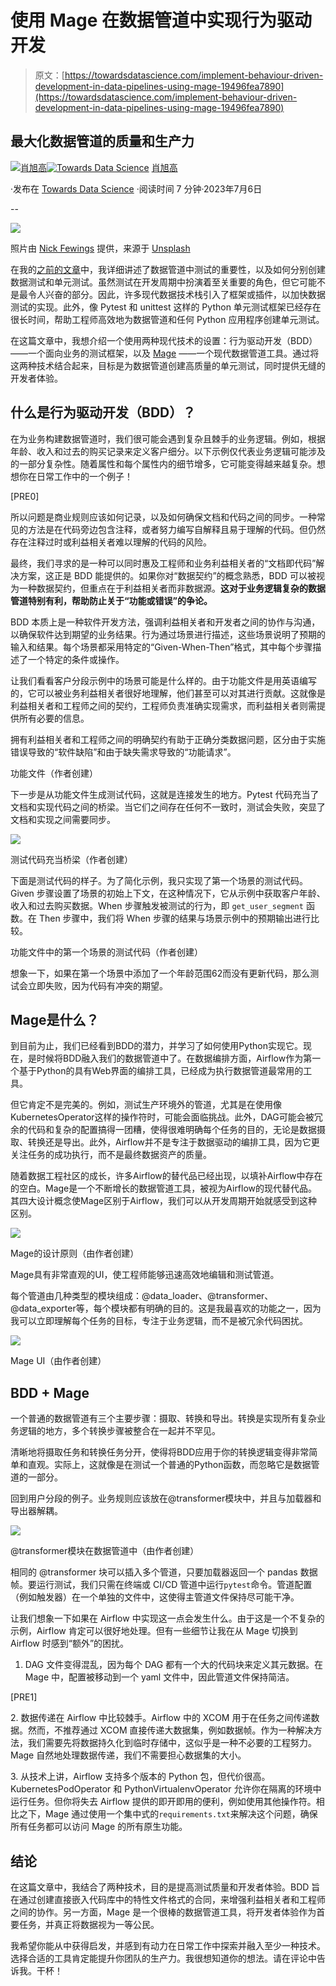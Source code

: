 # 使用 Mage 在数据管道中实现行为驱动开发

> 原文：[https://towardsdatascience.com/implement-behaviour-driven-development-in-data-pipelines-using-mage-19496fea7890](https://towardsdatascience.com/implement-behaviour-driven-development-in-data-pipelines-using-mage-19496fea7890)

## 最大化数据管道的质量和生产力

[](https://medium.com/@xiaoxugao?source=post_page-----19496fea7890--------------------------------)[![肖旭高](../Images/8712a7e5f3bad0d2abd7e04792fad66f.png)](https://medium.com/@xiaoxugao?source=post_page-----19496fea7890--------------------------------)[](https://towardsdatascience.com/?source=post_page-----19496fea7890--------------------------------)[![Towards Data Science](../Images/a6ff2676ffcc0c7aad8aaf1d79379785.png)](https://towardsdatascience.com/?source=post_page-----19496fea7890--------------------------------) [肖旭高](https://medium.com/@xiaoxugao?source=post_page-----19496fea7890--------------------------------)

·发布在 [Towards Data Science](https://towardsdatascience.com/?source=post_page-----19496fea7890--------------------------------) ·阅读时间 7 分钟·2023年7月6日

--

![](../Images/491eca353ee8a49b28a714e7d2305c7f.png)

照片由 [Nick Fewings](https://unsplash.com/@jannerboy62) 提供，来源于 [Unsplash](https://unsplash.com/)

在我的[之前的文章](https://medium.com/towards-data-science/how-to-create-valuable-data-tests-850e778718e1)中，我详细讲述了数据管道中测试的重要性，以及如何分别创建数据测试和单元测试。虽然测试在开发周期中扮演着至关重要的角色，但它可能不是最令人兴奋的部分。因此，许多现代数据技术栈引入了框架或插件，以加快数据测试的实现。此外，像 Pytest 和 unittest 这样的 Python 单元测试框架已经存在很长时间，帮助工程师高效地为数据管道和任何 Python 应用程序创建单元测试。

在这篇文章中，我想介绍一个使用两种现代技术的设置：行为驱动开发（BDD）——一个面向业务的测试框架，以及 [Mage](https://github.com/mage-ai/mage-ai) ——一个现代数据管道工具。通过将这两种技术结合起来，目标是为数据管道创建高质量的单元测试，同时提供无缝的开发者体验。

## 什么是行为驱动开发（BDD）？

在为业务构建数据管道时，我们很可能会遇到复杂且棘手的业务逻辑。例如，根据年龄、收入和过去的购买记录来定义客户细分。以下示例仅代表业务逻辑可能涉及的一部分复杂性。随着属性和每个属性内的细节增多，它可能变得越来越复杂。想想你在日常工作中的一个例子！

[PRE0]

所以问题是商业规则应该如何记录，以及如何确保文档和代码之间的同步。一种常见的方法是在代码旁边包含注释，或者努力编写自解释且易于理解的代码。但仍然存在注释过时或利益相关者难以理解的代码的风险。

最终，我们寻求的是一种可以同时惠及工程师和业务利益相关者的“文档即代码”解决方案，这正是 BDD 能提供的。如果你对“数据契约”的概念熟悉，BDD 可以被视为一种数据契约，但重点在于利益相关者而非数据源。**这对于业务逻辑复杂的数据管道特别有利，帮助防止关于“功能或错误”的争论。**

BDD 本质上是一种软件开发方法，强调利益相关者和开发者之间的协作与沟通，以确保软件达到期望的业务结果。行为通过场景进行描述，这些场景说明了预期的输入和结果。每个场景都采用特定的“Given-When-Then”格式，其中每个步骤描述了一个特定的条件或操作。

让我们看看客户分段示例中的场景可能是什么样的。由于功能文件是用英语编写的，它可以被业务利益相关者很好地理解，他们甚至可以对其进行贡献。这就像是利益相关者和工程师之间的契约，工程师负责准确实现需求，而利益相关者则需提供所有必要的信息。

拥有利益相关者和工程师之间的明确契约有助于正确分类数据问题，区分由于实施错误导致的“软件缺陷”和由于缺失需求导致的“功能请求”。

功能文件（作者创建）

下一步是从功能文件生成测试代码，这就是连接发生的地方。Pytest 代码充当了文档和实现代码之间的桥梁。当它们之间存在任何不一致时，测试会失败，突显了文档和实现之间需要同步。

![](../Images/12b13781fde338d849612f472f942bb7.png)

测试代码充当桥梁（作者创建）

下面是测试代码的样子。为了简化示例，我只实现了第一个场景的测试代码。Given 步骤设置了场景的初始上下文，在这种情况下，它从示例中获取客户年龄、收入和过去购买数据。When 步骤触发被测试的行为，即 `get_user_segment` 函数。在 Then 步骤中，我们将 When 步骤的结果与场景示例中的预期输出进行比较。

功能文件中的第一个场景的测试代码（作者创建）

想象一下，如果在第一个场景中添加了一个年龄范围62而没有更新代码，那么测试会立即失败，因为代码有冲突的期望。

## Mage是什么？

到目前为止，我们已经看到BDD的潜力，并学习了如何使用Python实现它。现在，是时候将BDD融入我们的数据管道中了。在数据编排方面，Airflow作为第一个基于Python的具有Web界面的编排工具，已经成为执行数据管道最常用的工具。

但它肯定不是完美的。例如，测试生产环境外的管道，尤其是在使用像KubernetesOperator这样的操作符时，可能会面临挑战。此外，DAG可能会被冗余的代码和复杂的配置搞得一团糟，使得很难明确每个任务的目的，无论是数据摄取、转换还是导出。此外，Airflow并不是专注于数据驱动的编排工具，因为它更关注任务的成功执行，而不是最终数据资产的质量。

随着数据工程社区的成长，许多Airflow的替代品已经出现，以填补Airflow中存在的空白。Mage是一个不断增长的数据管道工具，被视为Airflow的现代替代品。其四大设计概念使Mage区别于Airflow，我们可以从开发周期开始就感受到这种区别。

![](../Images/677d100b3bcd4920407d71977867ddda.png)

Mage的设计原则（由作者创建）

Mage具有非常直观的UI，使工程师能够迅速高效地编辑和测试管道。

每个管道由几种类型的模块组成：@data_loader、@transformer、@data_exporter等，每个模块都有明确的目的。这是我最喜欢的功能之一，因为我可以立即理解每个任务的目标，专注于业务逻辑，而不是被冗余代码困扰。

![](../Images/e0788c5e73933f45e2367e6acde7d04e.png)

Mage UI（由作者创建）

## BDD + Mage

一个普通的数据管道有三个主要步骤：摄取、转换和导出。转换是实现所有复杂业务逻辑的地方，多个转换步骤被整合在一起并不罕见。

清晰地将摄取任务和转换任务分开，使得将BDD应用于你的转换逻辑变得非常简单和直观。实际上，这就像是在测试一个普通的Python函数，而忽略它是数据管道的一部分。

回到用户分段的例子。业务规则应该放在@transformer模块中，并且与加载器和导出器解耦。

![](../Images/aa755e19cd0a23c5f7679bc31c408960.png)

@transformer模块在数据管道中（由作者创建）

相同的 @transformer 块可以插入多个管道，只要加载器返回一个 pandas 数据帧。要运行测试，我们只需在终端或 CI/CD 管道中运行`pytest`命令。管道配置（例如触发器）在一个单独的文件中，这使得主管道文件保持尽可能干净。

让我们想象一下如果在 Airflow 中实现这一点会发生什么。由于这是一个不复杂的示例，Airflow 肯定可以很好地处理。但有一些细节让我在从 Mage 切换到 Airflow 时感到“额外”的困扰。

1.  DAG 文件变得混乱，因为每个 DAG 都有一个大的代码块来定义其元数据。在 Mage 中，配置被移动到一个 yaml 文件中，因此管道文件保持简洁。

[PRE1]

2\. 数据传递在 Airflow 中比较棘手。Airflow 中的 XCOM 用于在任务之间传递数据。然而，不推荐通过 XCOM 直接传递大数据集，例如数据帧。作为一种解决方法，我们需要先将数据持久化到临时存储中，这似乎是一种不必要的工程努力。Mage 自然地处理数据传递，我们不需要担心数据集的大小。

3\. 从技术上讲，Airflow 支持多个版本的 Python 包，但代价很高。KubernetesPodOperator 和 PythonVirtualenvOperator 允许你在隔离的环境中运行任务。但你将失去 Airflow 提供的即开即用的便利，例如使用其他操作符。相比之下，Mage 通过使用一个集中式的`requirements.txt`来解决这个问题，确保所有任务都可以访问 Mage 的所有原生功能。

## 结论

在这篇文章中，我结合了两种技术，目的是提高测试质量和开发者体验。BDD 旨在通过创建直接嵌入代码库中的特性文件格式的合同，来增强利益相关者和工程师之间的协作。另一方面，Mage 是一个很棒的数据管道工具，将开发者体验作为首要任务，并真正将数据视为一等公民。

我希望你能从中获得启发，并感到有动力在日常工作中探索并融入至少一种技术。选择合适的工具肯定能提升你团队的生产力。我很想知道你的想法。请在评论中告诉我。干杯！
